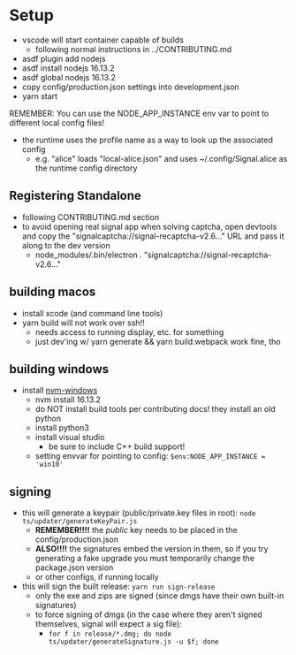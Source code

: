 # Setup

* vscode will start container capable of builds
    * following normal instructions in ../CONTRIBUTING.md
* asdf plugin add nodejs
* asdf install nodejs 16.13.2
* asdf global nodejs 16.13.2
* copy config/production.json settings into development.json
* yarn start

REMEMBER: You can use the NODE_APP_INSTANCE env var to point to different local config files!
* the runtime uses the profile name as a way to look up the associated config
    * e.g. "alice" loads "local-alice.json" and uses ~/.config/Signal.alice as the runtime config directory

## Registering Standalone

* following CONTRIBUTING.md section
* to avoid opening real signal app when solving captcha, open devtools and copy the "signalcaptcha://signal-recaptcha-v2.6..." URL and pass it along to the dev version
    * node_modules/.bin/electron . "signalcaptcha://signal-recaptcha-v2.6..."

## building macos

* install xcode (and command line tools)
* yarn build will not work over ssh!!
    * needs access to running display, etc. for something
    * just dev'ing w/ yarn generate && yarn build:webpack work fine, tho

## building windows

* install [nvm-windows](https://github.com/coreybutler/nvm-windows)
    * nvm install 16.13.2
    * do NOT install build tools per contributing docs! they install an old python
    * install python3
    * install visual studio
        * be sure to include C++ build support!
    * setting envvar for pointing to config: `$env:NODE_APP_INSTANCE = 'win10'`

## signing

* this will generate a keypair (public/private.key files in root): `node ts/updater/generateKeyPair.js`
    * **REMEMBER!!!!** the *public* key needs to be placed in the config/production.json
    * **ALSO!!!!** the signatures embed the version in them, so if you try generating a fake upgrade you must temporarily change the package.json version
    * or other configs, if running locally
* this will sign the built release: `yarn run sign-release`
    * only the exe and zips are signed (since dmgs have their own built-in signatures)
    * to force signing of dmgs (in the case where they aren't signed themselves, signal will expect a sig file):
        * `for f in release/*.dmg; do node ts/updater/generateSignature.js -u $f; done`